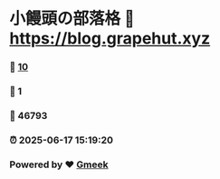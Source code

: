 # 小饅頭の部落格 :link: https://blog.grapehut.xyz 
### :page_facing_up: [10](https://blog.grapehut.xyz/tag.html) 
### :speech_balloon: 1 
### :hibiscus: 46793 
### :alarm_clock: 2025-06-17 15:19:20 
### Powered by :heart: [Gmeek](https://github.com/Meekdai/Gmeek)

